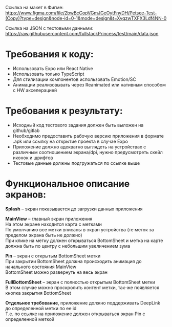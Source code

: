 Ссылка на макет в Фигме:<br>
https://www.figma.com/file/2bwBcCopVGmJGeOytFnyDH/Petsee-Test-(Copy)?type=design&node-id=0-1&mode=design&t=XyqzwTXFX3Ldf4NN-0 

Ссылка на JSON с тестовыми данными:<br>
https://raw.githubusercontent.com/fullstackPrincess/test/main/data.json


# Требования к коду:
- Использовать Expo или React Native
- Использовать только TypeScript
- Для стилизации компонентов использовать Emotion/SC
- Анимации реализовывать через Reanimated или нативным способом с HW акселерацией


# Требования к результату:
- Исходный код тестового задания должен быть выложен на github/gitlab
- Необходимо предоставить рабочую версию приложения в формате .apk или ссылку на открытие проекта в случае Expo
- Приложение должно адекватно выглядеть на устройствах с различным соотношением экрана/dpi, нужно предусмотреть скейл иконок и шрифтов
- Тестовые данные должны подгружаться по ссылке выше


# Функциональное описание экранов:
**Splash** – экран показывается до загрузки данных приложения

**MainView** – главный экран приложения<br>
На этом экране находится карта с метками<br>
По умолчанию все метки вписаны в экран устройства (те меток за пределом экрана быть не должно)<br>
При клике на метку должен открываться BottomSheet и метка на карте должна быть по центру с небольшим увеличением зума

**Pin** – экран с открытым BottomSheet метки<br>
При закрытии BottomSheet должна происходить анимация до начального состояния MainView<br>
BottomSheet можно развернуть на весь экран

**FullBottomSheet** – экран с полностью открытым BottomSheet метки<br>
В этом случае можно проскролить контент метки, так-же появляется кнопка закрытия BottomSheet

**Отдельное требование**, приложение должно поддерживать DeepLink до определенной метки по ее id<br>
Т.е. по ссылке на приложение должен открываться экран Pin с определенной меткой
 
